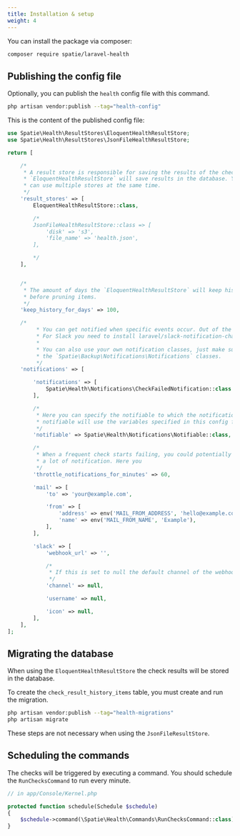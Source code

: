 ```yaml
---
title: Installation & setup
weight: 4
---
```


You can install the package via composer:

```bash
composer require spatie/laravel-health
```

## Publishing the config file

Optionally, you can publish the `health` config file with this command.

```bash
php artisan vendor:publish --tag="health-config"
```

This is the content of the published config file:

```php
use Spatie\Health\ResultStores\EloquentHealthResultStore;
use Spatie\Health\ResultStores\JsonFileHealthResultStore;

return [

    /*
     * A result store is responsible for saving the results of the checks. The
     * `EloquentHealthResultStore` will save results in the database. You
     * can use multiple stores at the same time.
     */
    'result_stores' => [
        EloquentHealthResultStore::class,

        /*
        JsonFileHealthResultStore::class => [
            'disk' => 's3',
            'file_name' => 'health.json',
        ],

        */
    ],


    /*
     * The amount of days the `EloquentHealthResultStore` will keep history
     * before pruning items.
     */
    'keep_history_for_days' => 100,

    /*
         * You can get notified when specific events occur. Out of the box you can use 'mail' and 'slack'.
         * For Slack you need to install laravel/slack-notification-channel.
         *
         * You can also use your own notification classes, just make sure the class is named after one of
         * the `Spatie\Backup\Notifications\Notifications` classes.
         */
    'notifications' => [

        'notifications' => [
            Spatie\Health\Notifications\CheckFailedNotification::class => ['mail'],
        ],

        /*
         * Here you can specify the notifiable to which the notifications should be sent. The default
         * notifiable will use the variables specified in this config file.
         */
        'notifiable' => Spatie\Health\Notifications\Notifiable::class,

        /*
         * When a frequent check starts failing, you could potentially end up getting
         * a lot of notification. Here you
         */
        'throttle_notifications_for_minutes' => 60,

        'mail' => [
            'to' => 'your@example.com',

            'from' => [
                'address' => env('MAIL_FROM_ADDRESS', 'hello@example.com'),
                'name' => env('MAIL_FROM_NAME', 'Example'),
            ],
        ],

        'slack' => [
            'webhook_url' => '',

            /*
             * If this is set to null the default channel of the webhook will be used.
             */
            'channel' => null,

            'username' => null,

            'icon' => null,
        ],
    ],
];
```

## Migrating the database

When using the `EloquentHealthResultStore` the check results will be stored in the database.

To create the `check_result_history_items` table, you must create and run the migration.

```bash
php artisan vendor:publish --tag="health-migrations"
php artisan migrate
```

These steps are not necessary when using the `JsonFileResultStore`.

## Scheduling the commands

The checks will be triggered by executing a command. You should schedule the `RunChecksCommand` to run every minute.

```php
// in app/Console/Kernel.php

protected function schedule(Schedule $schedule)
{
    $schedule->command(\Spatie\Health\Commands\RunChecksCommand::class)->everyMinute();
}
```
